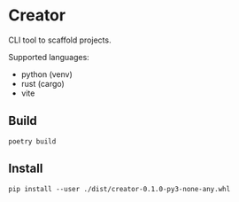 # Creator

CLI tool to scaffold projects.

Supported languages:
- python (venv)
- rust (cargo)
- vite


## Build
    poetry build

## Install
    pip install --user ./dist/creator-0.1.0-py3-none-any.whl